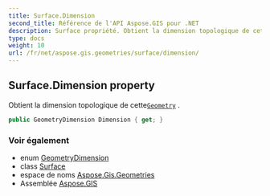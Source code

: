```yaml
---
title: Surface.Dimension
second_title: Référence de l'API Aspose.GIS pour .NET
description: Surface propriété. Obtient la dimension topologique de cetteGeometry .
type: docs
weight: 10
url: /fr/net/aspose.gis.geometries/surface/dimension/
---
```

## Surface.Dimension property

Obtient la dimension topologique de cette[`Geometry`](../../geometry/) .

```csharp
public GeometryDimension Dimension { get; }
```

### Voir également

* enum [GeometryDimension](../../geometrydimension/)
* class [Surface](../)
* espace de noms [Aspose.Gis.Geometries](../../surface/)
* Assemblée [Aspose.GIS](../../../)


